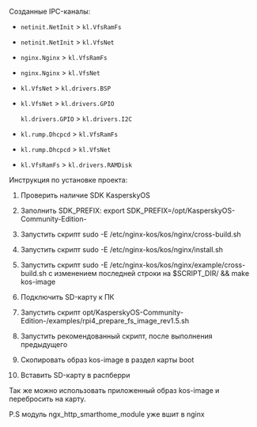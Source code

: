 Созданные IPC-каналы:

* `netinit.NetInit` > `kl.VfsRamFs`

* `netinit.NetInit` > `kl.VfsNet`

* `nginx.Nginx` > `kl.VfsRamFs`

* `nginx.Nginx` > `kl.VfsNet`

* `kl.VfsNet` > `kl.drivers.BSP`

* `kl.VfsNet` > `kl.drivers.GPIO`

  `kl.drivers.GPIO` > `kl.drivers.I2C`	

* `kl.rump.Dhcpcd` > `kl.VfsRamFs`

* `kl.rump.Dhcpcd` > `kl.VfsNet`

* `kl.VfsRamFs` > `kl.drivers.RAMDisk`



Инструкция по установке проекта:

1. Проверить наличие SDK KasperskyOS

2. Заполнить SDK_PREFIX: export SDK_PREFIX=/opt/KasperskyOS-Community-Edition-<version>

3. Запустить скрипт sudo -E /etc/nginx-kos/kos/nginx/cross-build.sh

4. Запустить скрипт sudo -E /etc/nginx-kos/kos/nginx/install.sh

5. Запустить скрипт sudo -E /etc/nginx-kos/kos/nginx/example/cross-build.sh с изменением последней строки на $SCRIPT_DIR/ && make kos-image

6. Подключить SD-карту к ПК

7. Запустить скрипт opt/KasperskyOS-Community-Edition-<version>/examples/rpi4_prepare_fs_image_rev1.5.sh

8. Запустить рекомендованный скрипт, после выполнения предыдущего

9. Скопировать образ kos-image в раздел карты boot 

10. Вставить SD-карту в распберри



Так же можно использовать приложенный образ kos-image и перебросить на карту.

P.S модуль ngx_http_smarthome_module уже вшит в nginx
